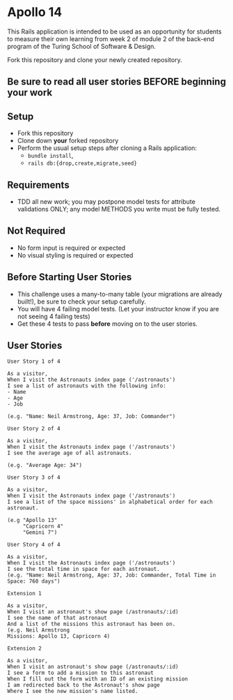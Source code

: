 # Apollo 14

This Rails application is intended to be used as an opportunity for students to measure their own learning from week 2 of module 2 of the back-end program of the Turing School of Software & Design.

Fork this repository and clone your newly created repository. 

## Be sure to read all user stories BEFORE beginning your work

## Setup

- Fork this repository
- Clone down **your** forked repository
- Perform the usual setup steps after cloning a Rails application:
     - `bundle install`, 
     - `rails db:{drop,create,migrate,seed}`
     
## Requirements

- TDD all new work; you may postpone model tests for attribute validations ONLY; any model METHODS you write must be fully tested.

## Not Required

- No form input is required or expected
- No visual styling is required or expected

## Before Starting User Stories

- This challenge uses a many-to-many table (your migrations are already built!), be sure to check your setup carefully.
- You will have 4 failing model tests. (Let your instructor know if you are not seeing 4 failing tests)
- Get these 4 tests to pass **before** moving on to the user stories.

## User Stories

```
User Story 1 of 4

As a visitor,
When I visit the Astronauts index page ('/astronauts')
I see a list of astronauts with the following info:
- Name
- Age
- Job

(e.g. "Name: Neil Armstrong, Age: 37, Job: Commander")
```

```
User Story 2 of 4

As a visitor,
When I visit the Astronauts index page ('/astronauts')
I see the average age of all astronauts.

(e.g. "Average Age: 34")
```

```
User Story 3 of 4

As a visitor,
When I visit the Astronauts index page ('/astronauts')
I see a list of the space missions' in alphabetical order for each astronaut.

(e.g "Apollo 13"
     "Capricorn 4"
     "Gemini 7")
```

```
User Story 4 of 4

As a visitor,
When I visit the Astronauts index page ('/astronauts')
I see the total time in space for each astronaut.
(e.g. "Name: Neil Armstrong, Age: 37, Job: Commander, Total Time in Space: 760 days")
```

```
Extension 1

As a visitor, 
When I visit an astronaut's show page (/astronauts/:id)
I see the name of that astronaut 
And a list of the missions this astronaut has been on.
(e.g. Neil Armstrong
Missions: Apollo 13, Capricorn 4)
```

```
Extension 2

As a visitor, 
When I visit an astronaut's show page (/astronauts/:id)
I see a form to add a mission to this astronaut
When I fill out the form with an ID of an existing mission
I am redirected back to the Astronaut's show page
Where I see the new mission's name listed. 
```